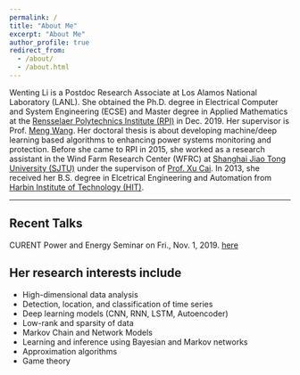 ```yaml
---
permalink: /
title: "About Me"
excerpt: "About Me"
author_profile: true
redirect_from: 
  - /about/
  - /about.html
---
```

Wenting Li is a Postdoc Research Associate at Los Alamos National Laboratory (LANL). She obtained the Ph.D. degree in  Electrical Computer and System Engineering (ECSE) and Master degree in Applied Mathematics at the [Rensselaer Polytechnics Institute (RPI)](https://www.rpi.edu/) in Dec. 2019.  Her supervisor is Prof. [Meng Wang](https://ecse.rpi.edu/~wang/). Her doctoral thesis is about developing machine/deep learning based algorithms to enhancing power systems monitoring and protection. Before she came to RPI in 2015, she worked as a research assistant in the Wind Farm Research Center (WFRC) at [Shanghai Jiao Tong University (SJTU)](http://en.sjtu.edu.cn/) under the supervison of [Prof. Xu Cai](http://eei.sjtu.edu.cn/en/Show.aspx?info_id=433&info_lb=329&flag=282). In 2013, she received her B.S. degree in Elcetrical Engineering and Automation from [Harbin Institute of Technology (HIT)](http://en.hit.edu.cn/). 

---
## Recent Talks
CURENT Power and Energy Seminar on Fri., Nov. 1, 2019. [here](https://curent.utk.edu/news/press-releases/wenting-li-rpi-give-curent-power-and-energy-seminar-fri-nov-1/)

## Her research interests include
* High-dimensional data analysis
* Detection,  location, and classification of time series 
* Deep learning models (CNN, RNN, LSTM, Autoencoder) 
* Low-rank and sparsity of data
* Markov Chain and Network Models
* Learning and inference using Bayesian and Markov networks 
* Approximation algorithms 
* Game theory

